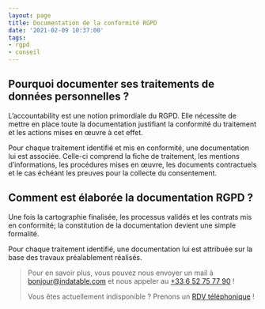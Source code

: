```yaml
---
layout: page
title: Documentation de la conformité RGPD
date: '2021-02-09 10:37:00'
tags:
- rgpd
- conseil
---
```


## Pourquoi documenter ses traitements de données personnelles ?

L’accountability est une notion primordiale du RGPD. Elle nécessite de mettre en place toute la documentation justifiant la conformité du traitement et les actions mises en œuvre à cet effet.

Pour chaque traitement identifié et mis en conformité, une documentation lui est associée. Celle-ci comprend la fiche de traitement, les mentions d’informations, les procédures mises en œuvre, les documents contractuels et le cas échéant les preuves pour la collecte du consentement.

## Comment est élaborée la documentation RGPD ?

Une fois la cartographie finalisée, les processus validés et les contrats mis en conformité; la constitution de la documentation devient une simple formalité.

Pour chaque traitement identifié, une documentation lui est attribuée sur la base des travaux préalablement réalisés.

> Pour en savoir plus, vous pouvez nous envoyer un mail à [bonjour@indatable.com](mailto:bonjour@indatable.com) et nous appeler au [+33 6 52 75 77 90](tel:0033652757790) !  
>   
> Vous êtes actuellement indisponible ? Prenons un [RDV téléphonique](https://calendly.com/indatable/rdv) !

